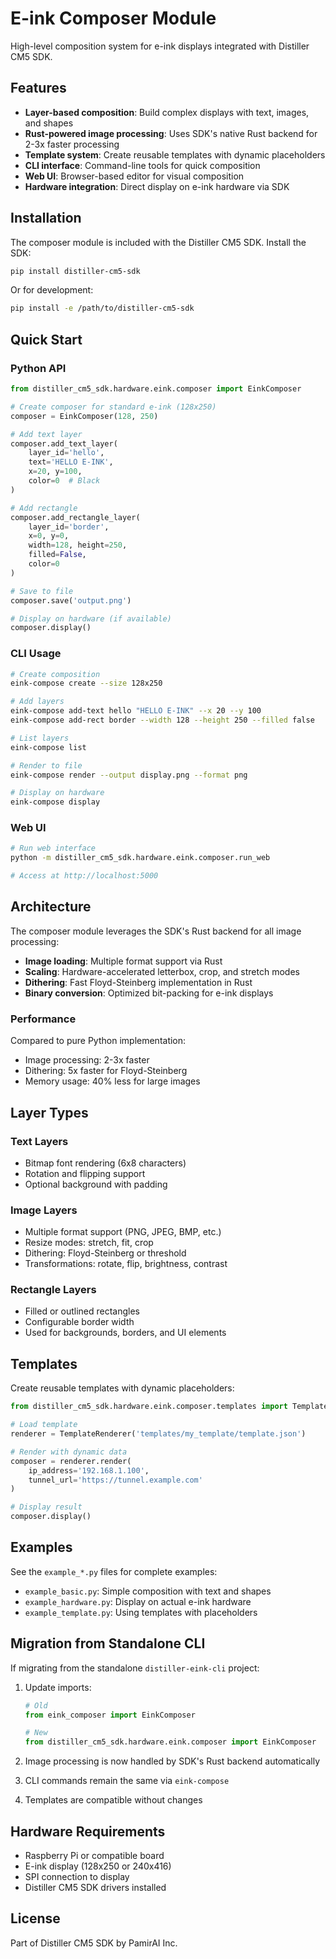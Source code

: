 # E-ink Composer Module

High-level composition system for e-ink displays integrated with Distiller CM5 SDK.

## Features

- **Layer-based composition**: Build complex displays with text, images, and shapes
- **Rust-powered image processing**: Uses SDK's native Rust backend for 2-3x faster processing
- **Template system**: Create reusable templates with dynamic placeholders
- **CLI interface**: Command-line tools for quick composition
- **Web UI**: Browser-based editor for visual composition
- **Hardware integration**: Direct display on e-ink hardware via SDK

## Installation

The composer module is included with the Distiller CM5 SDK. Install the SDK:

```bash
pip install distiller-cm5-sdk
```

Or for development:
```bash
pip install -e /path/to/distiller-cm5-sdk
```

## Quick Start

### Python API

```python
from distiller_cm5_sdk.hardware.eink.composer import EinkComposer

# Create composer for standard e-ink (128x250)
composer = EinkComposer(128, 250)

# Add text layer
composer.add_text_layer(
    layer_id='hello',
    text='HELLO E-INK',
    x=20, y=100,
    color=0  # Black
)

# Add rectangle
composer.add_rectangle_layer(
    layer_id='border',
    x=0, y=0,
    width=128, height=250,
    filled=False,
    color=0
)

# Save to file
composer.save('output.png')

# Display on hardware (if available)
composer.display()
```

### CLI Usage

```bash
# Create composition
eink-compose create --size 128x250

# Add layers
eink-compose add-text hello "HELLO E-INK" --x 20 --y 100
eink-compose add-rect border --width 128 --height 250 --filled false

# List layers
eink-compose list

# Render to file
eink-compose render --output display.png --format png

# Display on hardware
eink-compose display
```

### Web UI

```bash
# Run web interface
python -m distiller_cm5_sdk.hardware.eink.composer.run_web

# Access at http://localhost:5000
```

## Architecture

The composer module leverages the SDK's Rust backend for all image processing:

- **Image loading**: Multiple format support via Rust
- **Scaling**: Hardware-accelerated letterbox, crop, and stretch modes
- **Dithering**: Fast Floyd-Steinberg implementation in Rust
- **Binary conversion**: Optimized bit-packing for e-ink displays

### Performance

Compared to pure Python implementation:
- Image processing: 2-3x faster
- Dithering: 5x faster for Floyd-Steinberg
- Memory usage: 40% less for large images

## Layer Types

### Text Layers
- Bitmap font rendering (6x8 characters)
- Rotation and flipping support
- Optional background with padding

### Image Layers
- Multiple format support (PNG, JPEG, BMP, etc.)
- Resize modes: stretch, fit, crop
- Dithering: Floyd-Steinberg or threshold
- Transformations: rotate, flip, brightness, contrast

### Rectangle Layers
- Filled or outlined rectangles
- Configurable border width
- Used for backgrounds, borders, and UI elements

## Templates

Create reusable templates with dynamic placeholders:

```python
from distiller_cm5_sdk.hardware.eink.composer.templates import TemplateRenderer

# Load template
renderer = TemplateRenderer('templates/my_template/template.json')

# Render with dynamic data
composer = renderer.render(
    ip_address='192.168.1.100',
    tunnel_url='https://tunnel.example.com'
)

# Display result
composer.display()
```

## Examples

See the `example_*.py` files for complete examples:
- `example_basic.py`: Simple composition with text and shapes
- `example_hardware.py`: Display on actual e-ink hardware
- `example_template.py`: Using templates with placeholders

## Migration from Standalone CLI

If migrating from the standalone `distiller-eink-cli` project:

1. Update imports:
   ```python
   # Old
   from eink_composer import EinkComposer
   
   # New
   from distiller_cm5_sdk.hardware.eink.composer import EinkComposer
   ```

2. Image processing is now handled by SDK's Rust backend automatically
3. CLI commands remain the same via `eink-compose`
4. Templates are compatible without changes

## Hardware Requirements

- Raspberry Pi or compatible board
- E-ink display (128x250 or 240x416)
- SPI connection to display
- Distiller CM5 SDK drivers installed

## License

Part of Distiller CM5 SDK by PamirAI Inc.